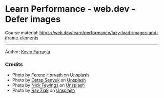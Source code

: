 # Learn Performance - web.dev - Defer images

Course material: https://web.dev/learn/performance/lazy-load-images-and-iframe-elements

---

Author: [Kevin Farrugia](https://imkev.dev)

### Credits

- Photo by [Ferenc Horvath](https://unsplash.com/@designhorf?utm_source=unsplash&utm_medium=referral&utm_content=creditCopyText) on [Unsplash]("https://unsplash.com/photos/cg78NV0c_Ow?utm_source=unsplash&utm_medium=referral&utm_content=creditCopyText")
- Photo by [Ostap Senyuk](https://unsplash.com/@kintecus?utm_source=unsplash&utm_medium=referral&utm_content=creditCopyText) on [Unsplash](https://unsplash.com/photos/USxqkVDf5Z0?utm_source=unsplash&utm_medium=referral&utm_content=creditCopyText)
- Photo by [Nick Fewings](https://unsplash.com/@jannerboy62?utm_source=unsplash&utm_medium=referral&utm_content=creditCopyText) on [Unsplash](https://unsplash.com/photos/nDxbtEspQaE?utm_source=unsplash&utm_medium=referral&utm_content=creditCopyText)
- Photo by [Ray Ziak](https://unsplash.com/@r3siak?utm_source=unsplash&utm_medium=referral&utm_content=creditCopyText) on [Unsplash](https://unsplash.com/photos/8Ceyil3gIog?utm_source=unsplash&utm_medium=referral&utm_content=creditCopyText)
